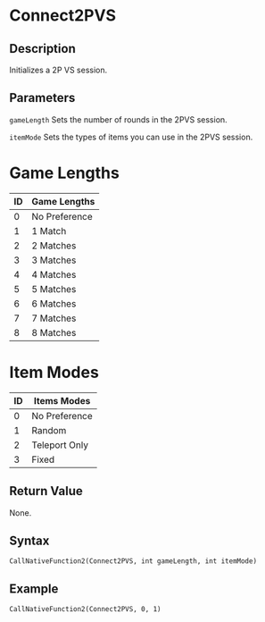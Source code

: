 # Connect2PVS

## Description
Initializes a 2P VS session.

## Parameters
`gameLength`
Sets the number of rounds in the 2PVS session.

`itemMode`
Sets the types of items you can use in the 2PVS session.

# Game Lengths
| ID |  Game Lengths            |
| -- | ------------------------ |
| 0  | No Preference            |
| 1  | 1 Match                  |
| 2  | 2 Matches                |
| 3  | 3 Matches                |
| 4  | 4 Matches                |
| 5  | 5 Matches                |
| 6  | 6 Matches                |
| 7  | 7 Matches                |
| 8  | 8 Matches                |

# Item Modes
| ID |  Items Modes             |
| -- | ------------------------ |
| 0  | No Preference            |
| 1  | Random                   | 
| 2  | Teleport Only            |
| 3  | Fixed                    |

## Return Value
None.

## Syntax
```
CallNativeFunction2(Connect2PVS, int gameLength, int itemMode)
```

## Example
```
CallNativeFunction2(Connect2PVS, 0, 1)
```
